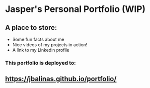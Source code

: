 # Jasper's Personal Portfolio (WIP)

## A place to store:
- Some fun facts about me
- Nice videos of my projects in action!
- A link to my Linkedin profile

### This portfolio is deployed to: 
## <https://jbalinas.github.io/portfolio/>
